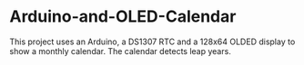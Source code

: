 # Arduino-and-OLED-Calendar
This project uses an Arduino, a DS1307 RTC and a 128x64 OLDED display to show a monthly calendar. The calendar detects leap years.
